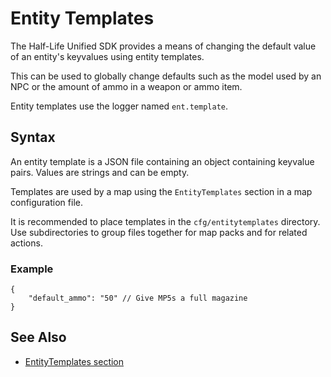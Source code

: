 # Entity Templates

The Half-Life Unified SDK provides a means of changing the default value of an entity's keyvalues using entity templates.

This can be used to globally change defaults such as the model used by an NPC or the amount of ammo in a weapon or ammo item.

Entity templates use the logger named `ent.template`.

## Syntax

An entity template is a JSON file containing an object containing keyvalue pairs. Values are strings and can be empty.

Templates are used by a map using the `EntityTemplates` section in a map configuration file.

It is recommended to place templates in the `cfg/entitytemplates` directory. Use subdirectories to group files together for map packs and for related actions.

### Example

```jsonc
{
	"default_ammo": "50" // Give MP5s a full magazine
}
```

## See Also

* [EntityTemplates section](game-configuration-system.md#entitytemplates)
